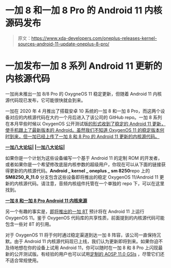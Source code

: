 # 一加 8 和一加 8 Pro 的 Android 11 内核源码发布

> 原文：<https://www.xda-developers.com/oneplus-releases-kernel-sources-android-11-update-oneplus-8-pro/>

# 一加发布一加 8 系列 Android 11 更新的内核源代码

一加尚未推出一加 8/8 Pro 的 OxygneOS 11 稳定更新，但随着 Android 11 内核源代码现已发布，它可能很快就会到来。

一加在 2020 年 4 月推出了搭载安卓 10 系统的一加 8 和一加 8 Pro，而这两个设备对应的内核源代码在大约一个月后进入了该公司的 GitHub repo。一加 8 系列在本月早些时候以 OxygenOS 公开测试版[的形式收到了稳定的 Android 11 更新，使手机跟上了最新版本的 Android。虽然我们不知道 OxygenOS 11 的稳定版本何时到来，但一加已经上传了一加 8 和 8 Pro 的 Android 11 更新的内核源代码。](https://www.xda-developers.com/oneplus-android-11-official-oxygenos-11-beta-stable-tracker-download-install/)

**[一加八大论坛](https://forum.xda-developers.com/oneplus-8)| |[一加八大论坛](https://forum.xda-developers.com/oneplus-8-pro)|**

如果你是一个计划为这些设备编写一个基于 Android 11 的定制 ROM 的开发者，或者如果你是一个希望修改底层内核参数的超级用户，你现在可以从下面的链接获得更新的内核源代码。**Android _ kernel _ oneplus _ sm 8250**repo 上的 **SM8250_R_11.0** 分支包含这些设备即将推出的稳定 OxygenOS 11/Android 11 更新的内核源代码。请注意，音频内核组件托管在一个单独的 repo 下，可以在这里找到。

**[一加 8 和一加 8 Pro Android 11 内核来源](https://github.com/OnePlusOSS/android_kernel_oneplus_sm8250/tree/oneplus/SM8250_R_11.0)**

另一个有趣的事实是，[即将推出的一加 8T](https://www.xda-developers.com/oneplus-8t-specs-leak-amazon-65w-warp-charge-120hz-display-48mp-quad-rear-camera/) 预计将在 Android 11 上运行 OxygenOS 11。鉴于 OxygenOS 代码库的共享性质，前面提到的内核源代码可能包含一些对 8T 的引用。

对于 OxygenOS 11 将于何时通过稳定渠道到达一加 8 阵容，该公司一直保持沉默。由于 Android 11 内核源代码现已上线，我们认为更新即将到来。如果你迫不及待地想在你的设备上试用 Android 11，你可以随时在一加 8 和 8 Pro 上闪现最新的公开测试版。有经验的用户也可以试用[定制的 AOSP 11.0 GSIs](https://www.xda-developers.com/developer-boots-android-11-22-older-devices-project-treble-gsi/) ，尽管它们还不适合常规使用。
